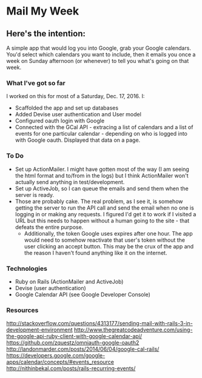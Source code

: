 # Mail My Week
## Here's the intention:
A simple app that would log you into Google, grab your Google calendars. You'd select which calendars you want to include, then it emails you once a week on Sunday afternoon (or whenever) to tell you what's going on that week.

### What I've got so far
I worked on this for most of a Saturday, Dec. 17, 2016. I:
- Scaffolded the app and set up databases
- Added Devise user authentication and User model
- Configured oauth login with Google
- Connected with the GCal API - extracing a list of calendars and a list of events for one particular calendar - depending on who is logged into with Google oauth. Displayed that data on a page.

### To Do
- Set up ActionMailer. I might have gotten most of the way (I am seeing the html format and to/from in the logs) but I think ActionMailer won't actually send anything in test/development.
- Set up ActiveJob, so I can queue the emails and send them when the server is ready.
- Those are probably cake. The real problem, as I see it, is somehow getting the server to run the API call and send the email when no one is logging in or making any requests. I figured I'd get it to work if I visited a URL but this needs to happen without a human going to the site - that defeats the entire purpose.
  * Additionally, the token Google uses expires after one hour. The app would need to somehow reactivate that user's token without the user clicking an accept button. This may be the crux of the app and the reason I haven't found anything like it on the internet.
  
  
### Technologies
- Ruby on Rails (ActionMailer and ActiveJob)
- Devise (user authentication)
- Google Calendar API (see Google Developer Console)

### Resources
http://stackoverflow.com/questions/4313177/sending-mail-with-rails-3-in-development-environment
http://www.thegreatcodeadventure.com/using-the-google-api-ruby-client-with-google-calendar-api/
https://github.com/zquestz/omniauth-google-oauth2
http://landonmarder.com/posts/2014/06/04/google-cal-rails/
https://developers.google.com/google-apps/calendar/concepts/#events_resource
http://nithinbekal.com/posts/rails-recurring-events/